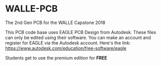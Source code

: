 # WALLE-PCB
The 2nd Gen PCB for the WALLE Capstone 2018

This PCB code base uses EAGLE PCB Design from Autodesk. These files can only be edited using their software. You can make an account and register for EAGLE via the Autodesk account. Here's the link: https://www.autodesk.com/education/free-software/eagle

Students get to use the premium edition for **FREE**
